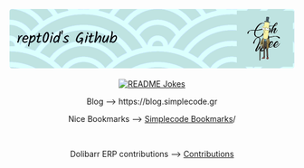 
![](https://github.com/rept0id/rept0id/blob/main/assets/img/banner/github-header-image.png)

<p align="center">
  <a href="https://readme-jokes.vercel.app"><img align="center" src="https://readme-jokes.vercel.app/api?bgColor=%23bae2df&borderColor=%23d7fffc&textColor=%23000000&aColor=%23000000&qColor=%23000000" alt="README Jokes"></a>
</p>

<p align="center"> Blog --> https://blog.simplecode.gr </p>
<p align="center"> Nice Bookmarks --> <a href="https://blog.simplecode.gr/?cat=3">Simplecode Bookmarks</a>/</p>
<br>
<p align="center"> Dolibarr ERP contributions --> <a href="https://github.com/Dolibarr/dolibarr/pulls?q=is%3Apr+author%3Arept0id+is%3Aclosed+">Contributions</a> </p>

